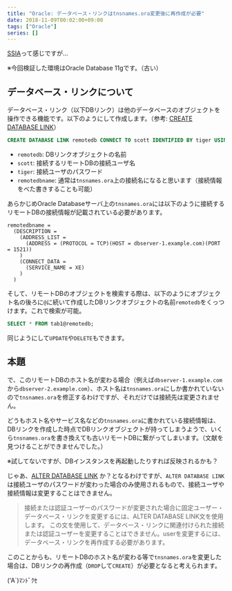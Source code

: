 ```yaml
---
title: "Oracle: データベース・リンクはtnsnames.ora変更後に再作成が必要"
date: 2018-11-09T00:02:00+09:00
tags: ["Oracle"]
series: []
---
```


[SSIA](https://ejje.weblio.jp/content/SSIA)って感じですが…

<!--more-->

※今回検証した環境はOracle Database 11gです。（古い）

## データベース・リンクについて

データベース・リンク（以下DBリンク）は他のデータベースのオブジェクトを操作できる機能です。以下のようにして作成します。（参考: [CREATE DATABASE LINK](https://docs.oracle.com/cd/E16338_01/server.112/b56299/statements_5005.htm)）

```sql
CREATE DATABASE LINK remotedb CONNECT TO scott IDENTIFIED BY tiger USING 'remotedbname';
```

* `remotedb`: DBリンクオブジェクトの名前
* `scott`: 接続するリモートDBの接続ユーザ名
* `tiger`: 接続ユーザのパスワード
* `remotedbname`: 通常は`tnsnames.ora`上の接続名になると思います（接続情報をべた書きすることも可能）

あらかじめOracle Databaseサーバ上の`tnsnames.ora`には以下のように接続するリモートDBの接続情報が記載されている必要があります。

```tnsnames.ora
remotedbname =
  (DESCRIPTION =
    (ADDRESS_LIST =
      (ADDRESS = (PROTOCOL = TCP)(HOST = dbserver-1.example.com)(PORT = 1521))
    )
    (CONNECT_DATA =
      (SERVICE_NAME = XE)
    )
  )
```

そして、リモートDBのオブジェクトを検索する際は、以下のようにオブジェクト名の後ろに`@`に続いて作成したDBリンクオブジェクトの名前`remotedb`をくっつけます。これで検索が可能。

```sql
SELECT * FROM tab1@remotedb;
```

同じようにして`UPDATE`や`DELETE`もできます。

## 本題

で、このリモートDBのホスト名が変わる場合（例えば`dbserver-1.example.com`から`dbserver-2.example.com`）、ホスト名は`tnsnames.ora`にしか書かれていないので`tnsnames.ora`を修正するわけですが、それだけでは接続先は変更されません。

どうもホスト名やサービス名などの`tnsnames.ora`に書かれている接続情報は、DBリンクを作成した時点でDBリンクオブジェクトが持ってしまうようで、いくら`tnsnames.ora`を書き換えても古いリモートDBに繋がってしまいます。（文献を見つけることができませんでした。）

※試してないですが、DBインスタンスを再起動したりすれば反映されるかも？

じゃあ、[ALTER DATABASE LINK](https://docs.oracle.com/cd/E16338_01/server.112/b56299/statements_1005.htm) か？となるわけですが、`ALTER DATABASE LINK`は接続ユーザのパスワードが変わった場合のみ使用されるもので、接続ユーザや接続情報は変更することはできません。

> 接続または認証ユーザーのパスワードが変更された場合に固定ユーザー・データベース・リンクを変更するには、ALTER DATABASE LINK文を使用します。
>この文を使用して、データベース・リンクに関連付けられた接続または認証ユーザーを変更することはできません。userを変更するには、データベース・リンクを再作成する必要があります。

このことからも、リモートDBのホスト名が変わる等で`tnsnames.ora`を変更した場合は、DBリンクの再作成（`DROP`して`CREATE`）が必要となると考えられます。

('A`)ﾏﾝﾄﾞｸｾ
